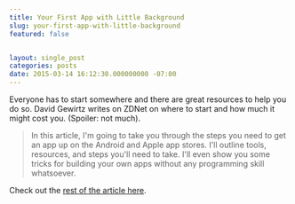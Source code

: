 ```yaml
---
title: Your First App with Little Background
slug: your-first-app-with-little-background
featured: false


layout: single_post
categories: posts
date: 2015-03-14 16:12:30.000000000 -07:00
---
```


Everyone has to start somewhere and there are great resources to help you do so. David Gewirtz writes on ZDNet on where to start and how much it might cost you. (Spoiler: not much).

> In this article, I'm going to take you through the steps you need to get an app up on the Android and Apple app stores. I'll outline tools, resources, and steps you'll need to take. I'll even show you some tricks for building your own apps without any programming skill whatsoever.

Check out the [rest of the article here](http://www.zdnet.com/article/how-to-break-into-the-mobile-app-business-for-free-or-cheap-and-no-programming-skill/).

